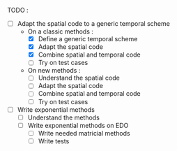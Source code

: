 TODO :

- [ ] Adapt the spatial code to a generic temporal scheme
	- On a classic methods :
		- [x] Define a generic temporal scheme
		- [x] Adapt the spatial code
		- [x] Combine spatial and temporal code
		- [ ] Try on test cases
	- On new methods :
		- [ ] Understand the spatial code
		- [ ] Adapt the spatial code
		- [ ] Combine spatial and temporal code
		- [ ] Try on test cases

- [ ] Write exponential methods
	- [ ] Understand the methods
	- [ ] Write exponential methods on EDO
		- [ ] Write needed matricial methods
		- [ ] Write tests
